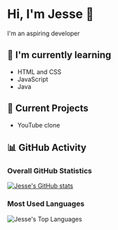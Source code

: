 # Hi, I'm Jesse 👋

I'm an aspiring developer

## 🌱 I'm currently learning
- HTML and CSS
- JavaScript
- Java

## 🔭 Current Projects
- YouTube clone

## 📊 GitHub Activity

### Overall GitHub Statistics
[![Jesse's GitHub stats](https://github-readme-stats.vercel.app/api?username=JesseMbugua&show_icons=true&theme=radical)](https://github.com/anuraghazra/github-readme-stats)

### Most Used Languages
![Jesse's Top Languages](https://github-readme-stats.vercel.app/api/top-langs/?username=JesseMbugua&layout=compact)
